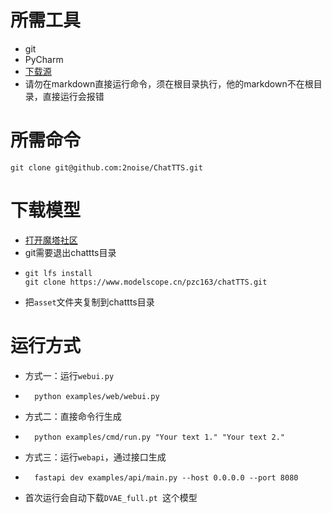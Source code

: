 # 所需工具
- git
- PyCharm
-  [下载源](https://mirrors.bfsu.edu.cn/pypi/web/simple/)
- 请勿在markdown直接运行命令，须在根目录执行，他的markdown不在根目录，直接运行会报错

# 所需命令
```shell
git clone git@github.com:2noise/ChatTTS.git
```

# 下载模型
- [打开魔塔社区](https://modelscope.cn/models/pzc163/chatTTS)
- git需要退出chattts目录
- ```shell
  git lfs install
  git clone https://www.modelscope.cn/pzc163/chatTTS.git
    ```
- 把`asset`文件夹复制到chattts目录

# 运行方式
- 方式一：运行`webui.py`
- ```shell
    python examples/web/webui.py
    ```
- 方式二：直接命令行生成
- ```shell
    python examples/cmd/run.py "Your text 1." "Your text 2."
    ```
- 方式三：运行`webapi`，通过接口生成
- ```shell
    fastapi dev examples/api/main.py --host 0.0.0.0 --port 8080
    ```

- 首次运行会自动下载`DVAE_full.pt `这个模型
